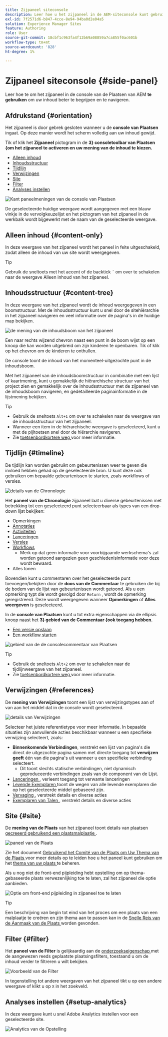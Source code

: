 ```yaml
---
title: Zijpaneel siteconsole
description: Leer hoe u het zijpaneel in de AEM-siteconsole kunt gebruiken om uw inhoud beter te begrijpen en door de inhoud te navigeren.
exl-id: 7f2571d6-b847-4cce-8e94-94ba0d2e04a5
solution: Experience Manager Sites
feature: Authoring
role: User
source-git-commit: 18cbf1c963fa4f12b69a08859a7ca855f0ac601b
workflow-type: tm+mt
source-wordcount: '828'
ht-degree: 1%

---
```


# Zijpaneel siteconsole {#side-panel}

Leer hoe te om het zijpaneel in de console van de Plaatsen van AEM **te gebruiken** om uw inhoud beter te begrijpen en te navigeren.

## Afdrukstand {#orientation}

Het zijpaneel is door gebrek gesloten wanneer u de **console van Plaatsen** ingaat. Op deze manier wordt het scherm volledig aan uw inhoud gewijd.

Tik of klik het **Zijpaneel** pictogram in de **3} consoletoolbar van Plaatsen {om het zijpaneel te activeren en uw mening van de inhoud te kiezen.**

* [Alleen inhoud](#content-only)
* [Inhoudsstructuur](#content-tree)
* [Tijdlijn](#timeline)
* [Verwijzingen](#references)
* [Site](#site)
* [Filter](#filter)
* [Analyses instellen](#setup-analytics)

![ Kant paneelmeningen van de console van Plaatsen ](assets/sites-console-side-panel-views.png)

De geselecteerde huidige weergave wordt aangegeven met een blauw vinkje in de vervolgkeuzelijst en het pictogram van het zijpaneel in de werkbalk wordt bijgewerkt met de naam van de geselecteerde weergave.

## Alleen inhoud {#content-only}

In deze weergave van het zijpaneel wordt het paneel in feite uitgeschakeld, zodat alleen de inhoud van uw site wordt weergegeven.

>[!TIP]
>
>Gebruik de sneltoets met het accent of de backtick `´` om over te schakelen naar de weergave Alleen inhoud van het zijpaneel.

## Inhoudsstructuur {#content-tree}

In deze weergave van het zijpaneel wordt de inhoud weergegeven in een boomstructuur. Met de inhoudsstructuur kunt u snel door de sitehiërarchie in het zijpaneel navigeren en veel informatie over de pagina&#39;s in de huidige map bekijken.

![ de mening van de inhoudsboom van het zijpaneel ](assets/console-side-panel-content-tree.png)

Een naar rechts wijzend chevron naast een punt in de boom wijst op een knoop die kan worden uitgebreid om zijn kinderen te openbaren. Tik of klik op het chevron om de kinderen te onthullen.

De console toont de inhoud van het momenteel-uitgezochte punt in de inhoudsboom.

Met het zijpaneel van de inhoudsboomstructuur in combinatie met een lijst of kaartmening, kunt u gemakkelijk de hiërarchische structuur van het project zien en gemakkelijk over de inhoudsstructuur met de zijpaneel van de inhoudsboom navigeren, en gedetailleerde paginainformatie in de lijstmening bekijken.

>[!TIP]
>
>* Gebruik de sneltoets `Alt+1` om over te schakelen naar de weergave van de inhoudsstructuur van het zijpaneel.
>* Wanneer een item in de hiërarchische weergave is geselecteerd, kunt u met de pijltoetsen snel door de hiërarchie navigeren.
>* Zie [ toetsenbordkortere weg ](/help/sites-cloud/authoring/sites-console/keyboard-shortcuts.md) voor meer informatie.

## Tijdlijn {#timeline}

De tijdlijn kan worden gebruikt om gebeurtenissen weer te geven die invloed hebben gehad op de geselecteerde bron. U kunt deze ook gebruiken om bepaalde gebeurtenissen te starten, zoals workflows of versies.

![ details van de Chronologie ](/help/sites-cloud/authoring/assets/timeline-detail.png)

Het **paneel van de Chronologie** zijpaneel laat u diverse gebeurtenissen met betrekking tot een geselecteerd punt selecteerbaar als types van een drop-down lijst bekijken:

* Opmerkingen
* [Annotaties](/help/sites-cloud/authoring/page-editor/annotations.md)
* [Activiteiten](/help/sites-cloud/authoring/personalization/activities.md)
* [Lanceringen](/help/sites-cloud/authoring/launches/overview.md)
* [Versies](/help/sites-cloud/authoring/sites-console/page-versions.md)
* [Workflows](/help/sites-cloud/authoring/workflows/overview.md)
   * Merk op dat geen informatie voor voorbijgaande werkschema&#39;s zal worden getoond aangezien geen geschiedenisinformatie voor deze wordt bewaard.<!--With the exception of [transient workflows](/help/sites-developing/workflows.md#transient-workflows) as no history information is saved for these-->
* Alles tonen

Bovendien kunt u commentaren over het geselecteerde punt toevoegen/bekijken door de **doos van de Commentaar** te gebruiken die bij de bodem van de lijst van gebeurtenissen wordt getoond. Als u een opmerking typt die wordt gevolgd door `Return` , wordt de opmerking geregistreerd. Deze wordt weergegeven wanneer **Opmerkingen** of **Alles weergeven** is geselecteerd.

In de **console van Plaatsen** kunt u tot extra eigenschappen via de ellipsis knoop naast het **3} gebied van de Commentaar {ook toegang hebben.**

* [Een versie opslaan](/help/sites-cloud/authoring/sites-console/page-versions.md)
* [Een workflow starten](/help/sites-cloud/authoring/workflows/applying.md)

![ gebied van de de consolecommentaar van Plaatsen ](assets/sites-console-comment-ellipsis.png)

>[!TIP]
>
>* Gebruik de sneltoets `Alt+2` om over te schakelen naar de tijdlijnweergave van het zijpaneel.
>* Zie [ toetsenbordkortere weg ](/help/sites-cloud/authoring/sites-console/keyboard-shortcuts.md) voor meer informatie.

## Verwijzingen {#references}

De **mening van Verwijzingen** toont een lijst van verwijzingstypes aan of van aan het middel dat in de console wordt geselecteerd.

![ details van Verwijzingen ](assets/console-side-panel-references-detail.png)

Selecteer het juiste referentietype voor meer informatie. In bepaalde situaties zijn aanvullende acties beschikbaar wanneer u een specifieke verwijzing selecteert, zoals:

* **Binnenkomende Verbindingen**, verstrekt een lijst van pagina&#39;s die direct de uitgezochte pagina samen met directe toegang tot **verwijzen geeft** één van die pagina&#39;s uit wanneer u een specifieke verbinding selecteert.
   * Dit toont slechts statische verbindingen, niet dynamisch geproduceerde verbindingen zoals van de component van de Lijst.
* [ Lanceringen ](/help/sites-cloud/authoring/launches/overview.md), verleent toegang tot verwante lanceringen
* [ Levende Exemplaren ](/help/sites-cloud/administering/msm/overview.md) toont de wegen van alle levende exemplaren die op het geselecteerde middel gebaseerd zijn.
* [ Vervaging ](/help/sites-cloud/administering/msm/best-practices.md), verstrekt details en diverse acties
* [ Exemplaren van Talen ](/help/sites-cloud/administering/translation/managing-projects.md#creating-translation-projects-using-the-references-panel), verstrekt details en diverse acties

## Site {#site}

De **mening van de Plaats** van het zijpaneel toont details van plaatsen [ gecreeerd gebruikend een plaatsmalplaatje ](/help/sites-cloud/administering/site-creation/create-site.md).

![ paneel van de Plaats ](assets/console-side-panel-site-paenl.png)

Zie het document [ Gebruikend het Comité van de Plaats om Uw Thema van de Plaats ](/help/sites-cloud/administering/site-creation/site-rail.md) voor meer details op te leiden hoe u het paneel kunt gebruiken om het [ thema van uw plaats ](/help/sites-cloud/administering/site-creation/site-themes.md) te beheren.

Als u nog niet de front-end pijpleiding hebt opstelling om op thema-gebaseerde plaats verwezenlijking toe te laten, zal het zijpaneel die optie aanbieden.

![ Optie om front-end pijpleiding in zijpaneel toe te laten ](assets/sites-console-side-panel-site.png)

>[!TIP]
>
>Een beschrijving van begin tot eind van het proces om een plaats van een malplaatje te creëren en zijn thema aan te passen kan in de [ Snelle Reis van de Aanmaak van de Plaats ](/help/journey-sites/quick-site/overview.md) worden gevonden.

## Filter {#filter}

Het **paneel van de Filter** is gelijkaardig aan de [ onderzoekseigenschap ](/help/sites-cloud/authoring/search.md) met de aangewezen reeds geplaatste plaatsingsfilters, toestaand u om de inhoud verder te filtreren u wilt bekijken.

![ Voorbeeld van de Filter ](assets/console-side-panel-filter.png)

In tegenstelling tot andere weergaven van het zijpaneel tikt u op een andere weergave of klikt u op `X` in het zoekveld.

## Analyses instellen {#setup-analytics}

In deze weergave kunt u snel Adobe Analytics instellen voor een geselecteerde site.

![ Analytics van de Opstelling ](assets/sites-console-side-panel-setup-analytics.png)
